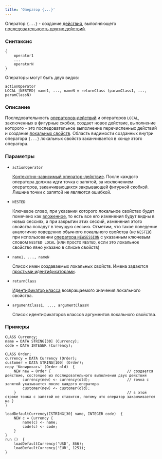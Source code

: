 ```yaml
---
title: 'Оператор {...}'
---
```


Оператор `{...}` - создание [действия](Actions.md), выполняющего [последовательность других действий](Sequence.md). 

### Синтаксис

    {
        operator1
        ...
        operatorN
    }

Операторы могут быть двух видов:

    actionOperator
    LOCAL [NESTED] name1, ..., nameN = returnClass (paramClass1, ..., paramClassN)

### Описание

Последовательность [операторов-действий](Action_operators.md) и операторов `LOCAL`, заключенных в фигурные скобки, создает новое действие, выполнение которого - это последовательное выполнение перечисленных действий и создание [локальных свойств](Data_properties_DATA.md). Область видимости созданных внутри оператора `{...}` локальных свойств заканчивается в конце этого оператора.

### Параметры

- `actionOperator`

    [Контекстно-зависимый оператор-действие](Action_operators.md#contextdependent). После каждого оператора должна идти точка с запятой, за исключением операторов, заканчивающихся закрывающей фигурной скобкой. Лишние точки с запятой не являются ошибкой.

- `NESTED`

    Ключевое слово, при указании которого локальное свойство будет помечено как [вложенное](Session_management.md#nested), то есть все его изменения будут видны в новых сессиях, а при закрытии этих сессий, изменения этого свойства попадут в текущую сессию. Отметим, что такое поведение аналогично поведению обычного локального свойства (не `NESTED`) при использовании [оператора `NEWSESSION`](NEWSESSION_operator.md) с указанным ключевым словом `NESTED LOCAL` (или просто `NESTED`, если это локальное свойство явно указано в списке свойств)

- `name1, ..., nameN`

    Список имен создаваемых локальных свойств. Имена задаются [простыми идентификаторами](IDs.md#id-broken).

- `returnClass`

    [Идентификатор класса](IDs.md) возвращаемого значения локального свойства. 

- `argumentClass1, ..., argumentClassN`

    Список идентификаторов классов аргументов локального свойства. 

### Примеры

```lsf
CLASS Currency;
name = DATA STRING[30] (Currency);
code = DATA INTEGER (Currency);

CLASS Order;
currency = DATA Currency (Order);
customer = DATA STRING[100] (Order);
copy 'Копировать' (Order old)  {
    NEW new = Order {                                   // создается действие, состоящее из последовательного выполнения двух действий
        currency(new) <- currency(old);                 // точка с запятой указывается после каждого оператора
        customer(new) <- customer(old);
    }                                                   // в этой строке точка с запятой не ставится, потому что оператор заканчивается на }
}

loadDefaultCurrency(ISTRING[30] name, INTEGER code)  {
    NEW c = Currency {
        name(c) <- name;
        code(c) <- code;
    }
}
run ()  {
    loadDefaultCurrency('USD', 866);
    loadDefaultCurrency('EUR', 1251);
}
```
